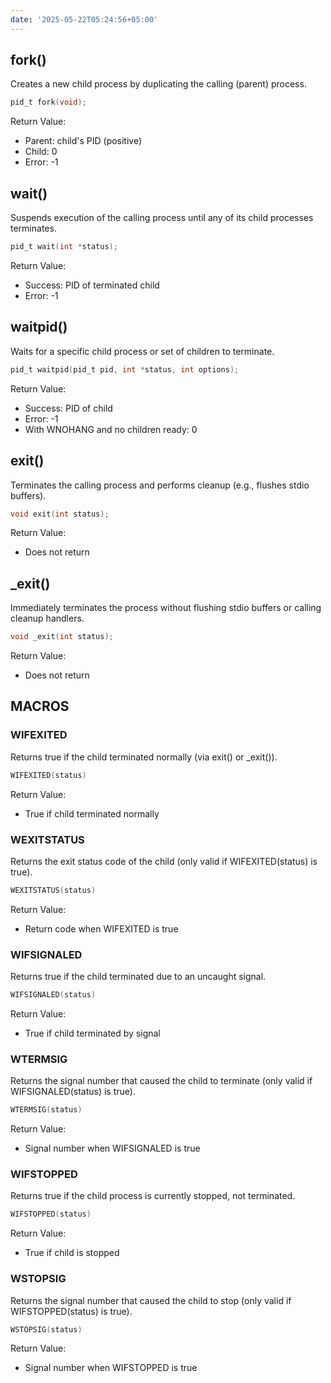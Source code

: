 ```yaml
---
date: '2025-05-22T05:24:56+05:00'
---
```

## fork()
Creates a new child process by duplicating the calling (parent) process.
```c
pid_t fork(void);
```
Return Value:
- Parent: child's PID (positive)
- Child: 0
- Error: -1

## wait()
Suspends execution of the calling process until any of its child processes terminates.
```c
pid_t wait(int *status);
```
Return Value:
- Success: PID of terminated child
- Error: -1

## waitpid()
Waits for a specific child process or set of children to terminate.
```c
pid_t waitpid(pid_t pid, int *status, int options);
```
Return Value:
- Success: PID of child
- Error: -1
- With WNOHANG and no children ready: 0

## exit()
Terminates the calling process and performs cleanup (e.g., flushes stdio buffers).
```c
void exit(int status);
```
Return Value:
- Does not return

## _exit()
Immediately terminates the process without flushing stdio buffers or calling cleanup handlers.
```c
void _exit(int status);
```
Return Value:
- Does not return

## MACROS
### WIFEXITED
Returns true if the child terminated normally (via exit() or _exit()).
```c
WIFEXITED(status)
```
Return Value:
- True if child terminated normally

### WEXITSTATUS
Returns the exit status code of the child (only valid if WIFEXITED(status) is true).
```c
WEXITSTATUS(status)
```
Return Value:
- Return code when WIFEXITED is true

### WIFSIGNALED
Returns true if the child terminated due to an uncaught signal.
```c
WIFSIGNALED(status)
```
Return Value:
- True if child terminated by signal

### WTERMSIG
Returns the signal number that caused the child to terminate (only valid if WIFSIGNALED(status) is true).
```c
WTERMSIG(status)
```
Return Value:
- Signal number when WIFSIGNALED is true

### WIFSTOPPED
Returns true if the child process is currently stopped, not terminated.
```c
WIFSTOPPED(status)
```
Return Value:
- True if child is stopped

### WSTOPSIG
Returns the signal number that caused the child to stop (only valid if WIFSTOPPED(status) is true).
```c
WSTOPSIG(status)
```
Return Value:
- Signal number when WIFSTOPPED is true
